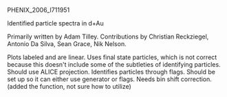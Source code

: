 PHENIX_2006_I711951


Identified particle spectra in d+Au

Primarily written by Adam Tilley.  Contributions by Christian Reckziegel, Antonio Da Silva, Sean Grace, Nik Nelson.

Plots labeled and are linear. 
Uses final state particles, which is not correct because this doesn't include some of the subtleties of identifying particles.  Should use ALICE projection.
Identifies particles through flags.  Should be set up so it can either use generator or flags.
Needs bin shift correction. (added the function, not sure how to utilize)
